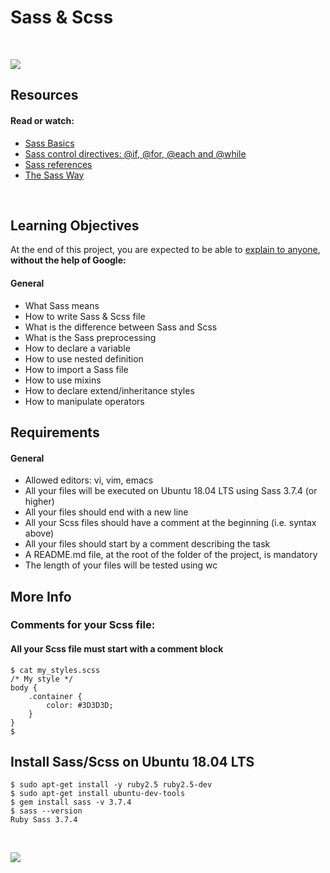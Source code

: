 # Sass & Scss

<br>

![](https://i.imgur.com/JGFmY2D.jpg)

## Resources

#### Read or watch:

- [Sass Basics](https://sass-lang.com/guide)
- [Sass control directives: @if, @for, @each and @while](https://www.studytonight.com/sass/sass-for-each-and-while-atrule#)
- [Sass references](https://sass-lang.com/documentation)
- [The Sass Way](http://thesassway.com/)

<br>

## Learning Objectives

At the end of this project, you are expected to be able to [explain to anyone](https://fs.blog/2012/04/feynman-technique/), <b>without the help of Google:</b>

#### General

- What Sass means
- How to write Sass & Scss file
- What is the difference between Sass and Scss
- What is the Sass preprocessing
- How to declare a variable
- How to use nested definition
- How to import a Sass file
- How to use mixins
- How to declare extend/inheritance styles
- How to manipulate operators

## Requirements

#### General

- Allowed editors: vi, vim, emacs
- All your files will be executed on Ubuntu 18.04 LTS using Sass 3.7.4 (or higher)
- All your files should end with a new line
- All your Scss files should have a comment at the beginning (i.e. syntax above)
- All your files should start by a comment describing the task
- A README.md file, at the root of the folder of the project, is mandatory
- The length of your files will be tested using wc

## More Info

### Comments for your Scss file:

#### All your Scss file must start with a comment block

```
$ cat my_styles.scss
/* My style */
body {
    .container {
        color: #3D3D3D;
    }
}
$
```

## Install Sass/Scss on Ubuntu 18.04 LTS

```
$ sudo apt-get install -y ruby2.5 ruby2.5-dev
$ sudo apt-get install ubuntu-dev-tools
$ gem install sass -v 3.7.4
$ sass --version
Ruby Sass 3.7.4
```

<br>

![](https://i.imgur.com/h2QuSUD.jpg)
<br>
